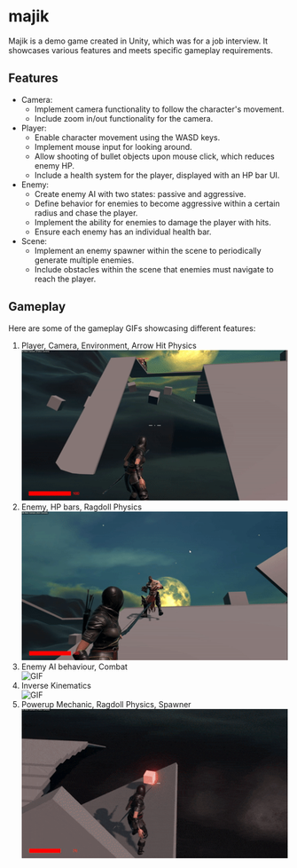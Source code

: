 # majik

Majik is a demo game created in Unity, which was for a job interview. It showcases various features and meets specific gameplay requirements.

## Features
- Camera:
    - Implement camera functionality to follow the character's movement.
    - Include zoom in/out functionality for the camera.
- Player:
    - Enable character movement using the WASD keys.
    - Implement mouse input for looking around.
    - Allow shooting of bullet objects upon mouse click, which reduces enemy HP.
    - Include a health system for the player, displayed with an HP bar UI.
- Enemy:
    - Create enemy AI with two states: passive and aggressive.
    - Define behavior for enemies to become aggressive within a certain radius and chase the player.
    - Implement the ability for enemies to damage the player with hits.
    - Ensure each enemy has an individual health bar.
- Scene:
    - Implement an enemy spawner within the scene to periodically generate multiple enemies.
    - Include obstacles within the scene that enemies must navigate to reach the player.

## Gameplay
Here are some of the gameplay GIFs showcasing different features:

1. Player, Camera, Environment, Arrow Hit Physics \
![GIF](./images/physics.gif)
3. Enemy, HP bars, Ragdoll Physics \
![GIF](./images/ragdoll.gif)
5. Enemy AI behaviour, Combat \
![GIF](./images/ai.gif)
7. Inverse Kinematics \
![GIF](./images/ik.gif)
9. Powerup Mechanic, Ragdoll Physics, Spawner \
![GIF](./images/powerup.gif)
